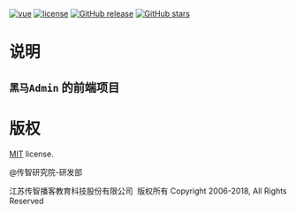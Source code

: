 [![vue](https://img.shields.io/badge/vue-2.5.9-brightgreen.svg?style=flat-square ':no-zoom')](https://github.com/vuejs/vue)
[![license](https://img.shields.io/github/license/mashape/apistatus.svg?style=flat-square ':no-zoom')](https://github.com/itheima2017/vue-element-admin-itheima-template/blob/master/LICENSE)
[![GitHub release](https://img.shields.io/github/release/itheima2017/vue-element-admin-itheima-template.svg?style=flat-square ':no-zoom')](https://github.com/itheima2017/vue-element-admin-itheima-template/releases)
[![GitHub stars](https://img.shields.io/github/stars/itheima2017/vue-element-admin-itheima-template.svg?style=flat-square&label=Stars ':no-zoom')](https://github.com/itheima2017/vue-element-admin-itheima-template)

# 说明

## `黑马Admin` 的前端项目

# 版权

[MIT](https://github.com/itheima2017/vue-element-admin-itheima-template/blob/master/LICENSE) license.

@传智研究院-研发部

江苏传智播客教育科技股份有限公司 &nbsp;版权所有 Copyright 2006-2018, All Rights Reserved
